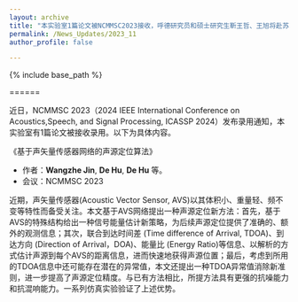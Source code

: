 ```yaml
---
layout: archive
title: "本实验室1篇论文被NCMMSC2023接收，呼德研究员和硕士研究生靳王哲、王旭将赴苏州参会"
permalink: /News_Updates/2023_11
author_profile: false

---
```


{% include base_path %}


======


近日，NCMMSC 2023（2024 IEEE International Conference on Acoustics,Speech, and Signal Processing, ICASSP 2024）发布录用通知，本实验室有1篇论文被接收录用。以下为具体内容。

 《基于声矢量传感器网络的声源定位算法》
   - 作者：**Wangzhe Jin**, **De Hu**, **De Hu** 等。
   - 会议：NCMMSC 2023

近期，声矢量传感器(Acoustic Vector Sensor, AVS)以其体积小、重量轻、频不变等特性而备受关注。本文基于AVS网络提出一种声源定位新方法：首先，基于AVS的特殊结构给出一种信号能量估计新策略，为后续声源定位提供了准确的、额外的观测信息；其次，联合到达时间差 (Time difference of Arrival, TDOA)、到达方向 (Direction of Arrival，DOA)、能量比 (Energy Ratio)等信息、以解析的方式估计声源到每个AVS的距离信息，进而快速地获得声源位置；最后，考虑到所用的TDOA信息中还可能存在潜在的异常值，本文还提出一种TDOA异常值消除新准则，进一步提高了声源定位精度。与已有方法相比，所提方法具有更强的抗噪能力和抗混响能力。一系列仿真实验验证了上述优势。
